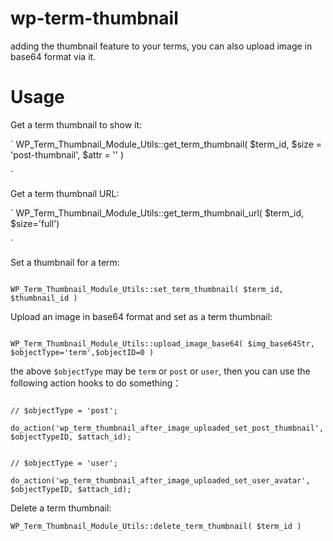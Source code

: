 # wp-term-thumbnail
adding the thumbnail feature to your terms,  you can also upload image in base64 format via it.

# Usage


Get a term thumbnail  to show it:

`
WP_Term_Thumbnail_Module_Utils::get_term_thumbnail( $term_id, $size = 'post-thumbnail', $attr = '' )

`

Get a term thumbnail URL:

`
WP_Term_Thumbnail_Module_Utils::get_term_thumbnail_url( $term_id, $size='full')

`


Set a thumbnail for a term:

```

WP_Term_Thumbnail_Module_Utils::set_term_thumbnail( $term_id, $thumbnail_id )

```
Upload an image in base64 format and set as a term thumbnail:

```

WP_Term_Thumbnail_Module_Utils::upload_image_base64( $img_base64Str, $objectType='term',$objectID=0 )

```

the above `$objectType` may be `term` or `post` or `user`, then you can use the following action hooks to do something：

```

// $objectType = 'post';

do_action('wp_term_thumbnail_after_image_uploaded_set_post_thumbnail', $objectTypeID, $attach_id);


// $objectType = 'user';

do_action('wp_term_thumbnail_after_image_uploaded_set_user_avatar', $objectTypeID, $attach_id);

```


Delete a term thumbnail:

```
WP_Term_Thumbnail_Module_Utils::delete_term_thumbnail( $term_id )

```
